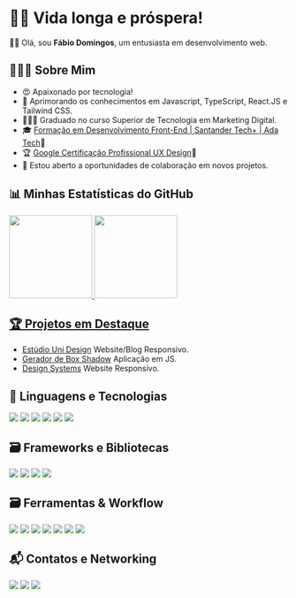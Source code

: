 # 🖖🏽 Vida longa e próspera!

👋🏽 Olá, sou <b>Fábio Domingos</b>, um entusiasta em desenvolvimento web.

## 🙋🏽‍♂️ Sobre Mim

- 😍 Apaixonado por tecnologia!
- 🌱 Aprimorando os conhecimentos em Javascript, TypeScript, React.JS e Tailwind CSS.
- 👨🏽‍🎓 Graduado no curso Superior de Tecnologia em Marketing Digital.
- 🎓 [Formação em Desenvolvimento Front-End | Santander Tech+ | Ada Tech](https://ada.tech/certificado?code=09b70acb-c625-8eec-615b-d84ca1744ffe)🔗
- 🏆 [Google Certificação Profissional UX Design](https://www.credly.com/badges/957392b2-a59d-41d8-ba86-3982c0465756/print)🔗
- 💼 Estou aberto a oportunidades de colaboração em novos projetos.

## 📊 Minhas Estatísticas do GitHub

<div>
  <a href="https://github.com/domfabio">
  <img height="150em" src="https://github-readme-stats.vercel.app/api/top-langs/?username=domfabio&layout=compact&langs_count=7&theme=tokyonight&cache_seconds=1800"/>
  <img height="150em" src="https://github-readme-stats.vercel.app/api?username=domfabio&show_icons=true&theme=tokyonight&include_all_commits=true&count_private=true"/>
</div>

## 🏆 Projetos em Destaque

- [Estúdio Uni Design](https://github.com/domfabio/Site-Blog-UniDesign) Website/Blog Responsivo.
- [Gerador de Box Shadow](https://github.com/domfabio/Box-Shadow-Generator) Aplicação em JS.
- [Design Systems](https://github.com/domfabio/Projeto-Final-Website-Responsivo-Design-Systems) Website Responsivo.

## 🚀 Linguagens e Tecnologias

<div>
<img src="https://img.shields.io/badge/HTML5-E34F26?style=for-the-badge&logo=html5&logoColor=white"/>
<img src="https://img.shields.io/badge/CSS3-1572B6?style=for-the-badge&logo=css3&logoColor=white"/>
<img src="https://img.shields.io/badge/Sass-CC6699?style=for-the-badge&logo=sass&logoColor=white"/>
<img src="https://img.shields.io/badge/JavaScript-323330?style=for-the-badge&logo=javascript&logoColor=F7DF1E"/>
<img src="https://img.shields.io/badge/TypeScript-007ACC?style=for-the-badge&logo=typescript&logoColor=white"/>
<img src="https://img.shields.io/badge/Node%20js-339933?style=for-the-badge&logo=nodedotjs&logoColor=white"/>
</div>

## 🗃️ Frameworks e Bibliotecas
<div>
<img src="https://img.shields.io/badge/React-20232A?style=for-the-badge&logo=react&logoColor=61DAFB"/>
<img src="https://img.shields.io/badge/React_Router-CA4245?style=for-the-badge&logo=react-router&logoColor=white"/>
<img src="https://img.shields.io/badge/Tailwind_CSS-38B2AC?style=for-the-badge&logo=tailwind-css&logoColor=white"/>
<img src="https://img.shields.io/badge/npm-CB3837?style=for-the-badge&logo=npm&logoColor=white"/>
  
</div>

## 🗃️ Ferramentas & Workflow
<div>
<img src="https://img.shields.io/badge/VSCode-0078D4?style=for-the-badge&logo=visual%20studio%20code&logoColor=white"/>
<img src="https://img.shields.io/badge/Git-F05032?style=for-the-badge&logo=git&logoColor=white"/>
<img src="https://img.shields.io/badge/GitHub-181717?style=for-the-badge&logo=github&logoColor=white"/>
<img src="https://img.shields.io/badge/Vite-B73BFE?style=for-the-badge&logo=vite&logoColor=FFD62E"/>
<img src="https://img.shields.io/badge/ESLint-4B32C3?style=for-the-badge&logo=eslint&logoColor=white"/>
<img src="https://img.shields.io/badge/prettier-1A2C34?style=for-the-badge&logo=prettier&logoColor=F7BA3E"/>
<img src="https://img.shields.io/badge/Figma-F24E1E?style=for-the-badge&logo=figma&logoColor=white"/>
</div>


## 📬 Contatos e Networking
<div> 
  <a href="https://www.linkedin.com/in/fabio-domingos/" target="_blank"><img src="https://img.shields.io/badge/-LinkedIn-%230077B5?style=for-the-badge&logo=linkedin&logoColor=white" target="_blank"></a>
 <a href="mailto:domfabio25@gmail.com"><img src="https://img.shields.io/badge/Gmail-D14836?style=for-the-badge&logo=gmail&logoColor=white" target="_blank"></a>
<a href = "https://wa.me/5521996707390"><img src="https://img.shields.io/badge/WhatsApp-25D366?style=for-the-badge&logo=whatsapp&logoColor=white" target="_blank"></a>
</div>
